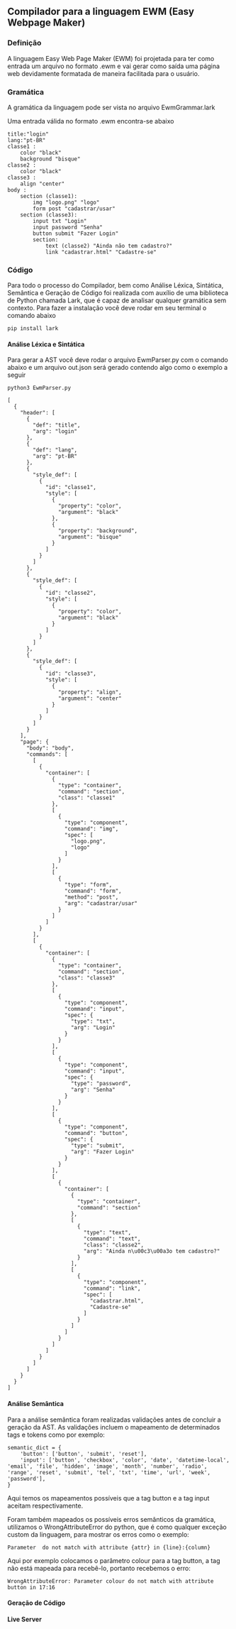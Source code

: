 ## Compilador para a linguagem EWM (Easy Webpage Maker)

### Definição

A linguagem Easy Web Page Maker (EWM) foi projetada para ter como entrada um arquivo no formato .ewm e vai gerar como saída uma página web devidamente formatada de maneira facilitada para o usuário.


### Gramática

A gramática da linguagem pode ser vista no arquivo EwmGrammar.lark

Uma entrada válida no formato .ewm encontra-se abaixo

```
title:"login"
lang:"pt-BR"
classe1 : 
    color "black" 
    background "bisque"
classe2 : 
    color "black"
classe3 :
    align "center"
body : 
    section (classe1):
        img "logo.png" "logo"
        form post "cadastrar/usar"
    section (classe3):
        input txt "Login" 
        input password "Senha"
        button submit "Fazer Login"
        section:
            text (classe2) "Ainda não tem cadastro?" 
            link "cadastrar.html" "Cadastre-se"
```

### Código

Para todo o processo do Compilador, bem como Análise Léxica, Sintática, Semântica e Geração de Código foi realizada com auxílio de uma biblioteca de Python chamada Lark, que é capaz de analisar qualquer gramática sem contexto. Para fazer a instalação você deve rodar em seu terminal o comando abaixo

```
pip install lark
```
#### Análise Léxica e Sintática

Para gerar a AST você deve rodar o arquivo EwmParser.py com o comando abaixo e um arquivo out.json será gerado contendo algo como o exemplo a seguir

```
python3 EwmParser.py
```

```
[
  {
    "header": [
      {
        "def": "title",
        "arg": "login"
      },
      {
        "def": "lang",
        "arg": "pt-BR"
      },
      {
        "style_def": [
          {
            "id": "classe1",
            "style": [
              {
                "property": "color",
                "argument": "black"
              },
              {
                "property": "background",
                "argument": "bisque"
              }
            ]
          }
        ]
      },
      {
        "style_def": [
          {
            "id": "classe2",
            "style": [
              {
                "property": "color",
                "argument": "black"
              }
            ]
          }
        ]
      },
      {
        "style_def": [
          {
            "id": "classe3",
            "style": [
              {
                "property": "align",
                "argument": "center"
              }
            ]
          }
        ]
      }
    ],
    "page": {
      "body": "body",
      "commands": [
        [
          {
            "container": [
              {
                "type": "container",
                "command": "section",
                "class": "classe1"
              },
              [
                {
                  "type": "component",
                  "command": "img",
                  "spec": [
                    "logo.png",
                    "logo"
                  ]
                }
              ],
              [
                {
                  "type": "form",
                  "command": "form",
                  "method": "post",
                  "arg": "cadastrar/usar"
                }
              ]
            ]
          }
        ],
        [
          {
            "container": [
              {
                "type": "container",
                "command": "section",
                "class": "classe3"
              },
              [
                {
                  "type": "component",
                  "command": "input",
                  "spec": {
                    "type": "txt",
                    "arg": "Login"
                  }
                }
              ],
              [
                {
                  "type": "component",
                  "command": "input",
                  "spec": {
                    "type": "password",
                    "arg": "Senha"
                  }
                }
              ],
              [
                {
                  "type": "component",
                  "command": "button",
                  "spec": {
                    "type": "submit",
                    "arg": "Fazer Login"
                  }
                }
              ],
              [
                {
                  "container": [
                    {
                      "type": "container",
                      "command": "section"
                    },
                    [
                      {
                        "type": "text",
                        "command": "text",
                        "class": "classe2",
                        "arg": "Ainda n\u00c3\u00a3o tem cadastro?"
                      }
                    ],
                    [
                      {
                        "type": "component",
                        "command": "link",
                        "spec": [
                          "cadastrar.html",
                          "Cadastre-se"
                        ]
                      }
                    ]
                  ]
                }
              ]
            ]
          }
        ]
      ]
    }
  }
]
```

#### Análise Semântica

Para a análise semântica foram realizadas validações antes de concluir a geração da AST. As validações incluem o mapeamento de determinados tags e tokens como por exemplo: 

```
semantic_dict = {
    'button': ['button', 'submit', 'reset'],
    'input': ['button', 'checkbox', 'color', 'date', 'datetime-local', 'email', 'file', 'hidden', 'image', 'month', 'number', 'radio', 'range', 'reset', 'submit', 'tel', 'txt', 'time', 'url', 'week', 'password'],
}
```

Aqui temos os mapeamentos possíveis que a tag button e a tag input aceitam respectivamente.

Foram também mapeados os possíveis erros semânticos da gramática, utilizamos o WrongAttributeError do python, que é como qualquer exceção custom da linguagem, para mostrar os erros como o exemplo:


```
Parameter  do not match with attribute {attr} in {line}:{column}
```

Aqui por exemplo colocamos o parâmetro colour para a tag button, a tag não está mapeada para recebê-lo, portanto recebemos o erro:

```
WrongAttributeError: Parameter colour do not match with attribute button in 17:16
```


#### Geração de Código

#### Live Server
